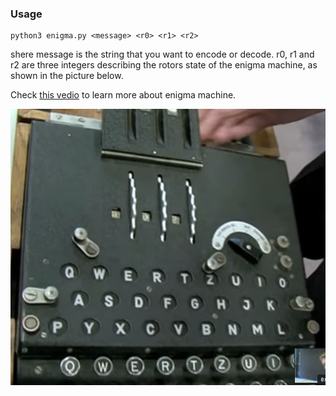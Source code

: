 ### Usage
```
python3 enigma.py <message> <r0> <r1> <r2>
```
shere message is the string that you want to encode or decode. r0, r1 and r2 are three integers describing the rotors state of the enigma machine, as shown in the picture below.

Check [this vedio][this vedio] to learn more about enigma machine.

![](enigma.png)

[this vedio]:https://www.youtube.com/watch?v=G2_Q9FoD-oQ

